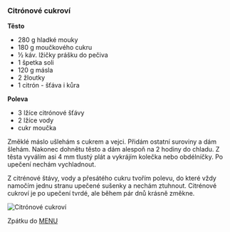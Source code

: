 ### Citrónové cukroví

**Těsto**
- 280 g hladké mouky
- 180 g moučkového cukru
- ½ káv. lžičky prášku do pečiva
- 1 špetka soli
- 120 g másla
- 2 žloutky
- 1 citrón - šťáva i kůra

**Poleva**
- 3 lžíce citrónové šťávy
- 2 lžíce vody
- cukr moučka

Změklé máslo ušlehám s cukrem a vejci. Přidám ostatní suroviny a dám šlehám. Nakonec dohnětu těsto a dám alespoň na 2 hodiny do chladu. Z těsta vyválím asi 4 mm tlustý plát a vykrájím kolečka nebo obdélníčky. Po upečení nechám vychladnout. 

Z citrénové štávy, vody a přesátého cukru tvořím polevu, do které vždy namočím jednu stranu upečené sušenky a nechám ztuhnout. Citrénové cukroví je po upečení tvrdé, ale během pár dnů krásně změkne.


![Citrónové cukroví](../img/citronove_cukrovi.JPG)

Zpátku do [MENU](../index)

